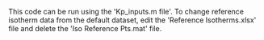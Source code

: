 This code can be run using the 'Kp_inputs.m file'. To change reference isotherm data from the default dataset, edit the 'Reference Isotherms.xlsx' file and delete the 'Iso Reference Pts.mat' file.

